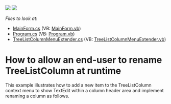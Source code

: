 <!-- default badges list -->
[![](https://img.shields.io/badge/Open_in_DevExpress_Support_Center-FF7200?style=flat-square&logo=DevExpress&logoColor=white)](https://supportcenter.devexpress.com/ticket/details/E2713)
[![](https://img.shields.io/badge/📖_How_to_use_DevExpress_Examples-e9f6fc?style=flat-square)](https://docs.devexpress.com/GeneralInformation/403183)
<!-- default badges end -->
<!-- default file list -->
*Files to look at*:

* [MainForm.cs](./CS/WindowsApplication3/MainForm.cs) (VB: [MainForm.vb](./VB/WindowsApplication3/MainForm.vb))
* [Program.cs](./CS/WindowsApplication3/Program.cs) (VB: [Program.vb](./VB/WindowsApplication3/Program.vb))
* [TreeListColumnMenuExtender.cs](./CS/WindowsApplication3/TreeListColumnMenuExtender.cs) (VB: [TreeListColumnMenuExtender.vb](./VB/WindowsApplication3/TreeListColumnMenuExtender.vb))
<!-- default file list end -->
# How to allow an end-user to rename TreeListColumn at runtime


<p>This example illustrates how to add a new item to the TreeListColumn context menu to show TextEdit within a column header area and implement renaming a column as follows.</p>

<br/>



